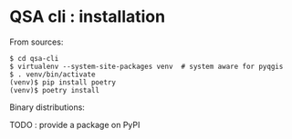 # QSA cli : installation

From sources:

```` console
$ cd qsa-cli
$ virtualenv --system-site-packages venv  # system aware for pyqgis
$ . venv/bin/activate
(venv)$ pip install poetry
(venv)$ poetry install
````

Binary distributions:

TODO : provide a package on PyPI

